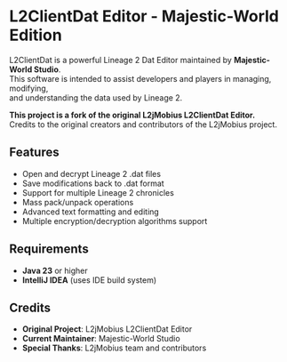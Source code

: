 # L2ClientDat Editor - Majestic-World Edition

L2ClientDat is a powerful Lineage 2 Dat Editor maintained by **Majestic-World Studio**.<br>
This software is intended to assist developers and players in managing, modifying,<br>
and understanding the data used by Lineage 2.

**This project is a fork of the original L2jMobius L2ClientDat Editor.**<br>
Credits to the original creators and contributors of the L2jMobius project.


## Features

- Open and decrypt Lineage 2 .dat files
- Save modifications back to .dat format  
- Support for multiple Lineage 2 chronicles
- Mass pack/unpack operations
- Advanced text formatting and editing
- Multiple encryption/decryption algorithms support


## Requirements

- **Java 23** or higher
- **IntelliJ IDEA** (uses IDE build system)


## Credits

- **Original Project**: L2jMobius L2ClientDat Editor
- **Current Maintainer**: Majestic-World Studio
- **Special Thanks**: L2jMobius team and contributors